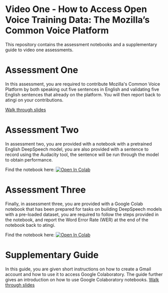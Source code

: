 # Video One - How to Access Open Voice Training Data: The Mozilla’s Common Voice Platform

This repository contains the assessment notebooks and a supplementary guide to video one assessments.

# Assessment One
In this assessment, you are required to contribute Mozilla's Common Voice Platform by both speaking out five sentences in English and validating five English sentences that already on the platform. You will then report back to atingi on your contributions.

[Walk through slides](https://docs.google.com/presentation/d/1_x7WQQgyhZqHJfy60TipgUjyh0Ypy1DEzjZ036kbNNw/edit?usp=sharing)

# Assessment Two
In assessment two, you are provided with a notebook with a pretrained English DeepSpeech model, you are also provided with a sentence to record using the Audacity tool, the sentence will be run through the model to obtain performance.

Find the notebook here: [![Open In Colab](https://colab.research.google.com/assets/colab-badge.svg)](https://colab.research.google.com/drive/1mBkmfIhVjcZBYQq3I58A50RwK82uYmRv?usp=sharing)

# Assessment Three
Finally, in assessment three, you are provided with a Google Colab notebook that has been prepared for tasks on building DeepSpeech models with a pre-loaded dataset, you are required to follow the steps provided in the notebook, and report the Word Error Rate (WER) at the end of the notebook back to atingi.

Find the notebook here: [![Open In Colab](https://colab.research.google.com/assets/colab-badge.svg)](https://colab.research.google.com/drive/1rIfBp75reqowzpiK3P9e2ZzOBAOwXuUu?usp=sharing)

# Supplementary Guide
In this guide, you are given short instructions on how to create a Gmail account and how to use it to access Google Colaboratory. The guide further gives an introduction on how to use Google Colaboratory notebooks.
[Walk through slides](https://docs.google.com/presentation/d/15fKMwc0KR4do1tdqDWo3JIfw2ZogbJgReb68I7uNHns/edit?usp=sharing)
